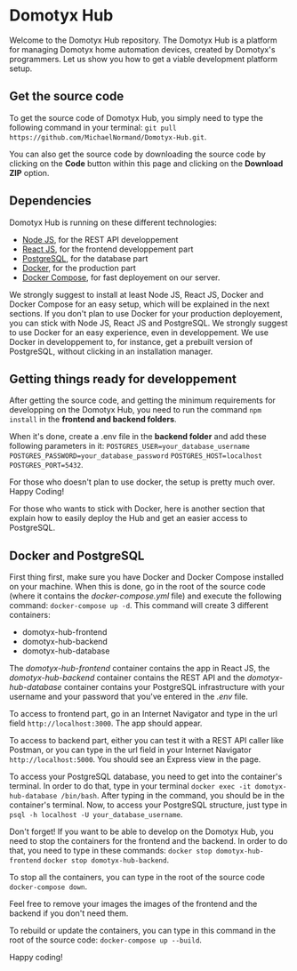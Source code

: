 # Domotyx Hub
Welcome to the Domotyx Hub repository. The Domotyx Hub is a platform for managing Domotyx home automation devices, created by Domotyx's programmers. Let us show you how to get a viable development platform setup.
## Get the source code
To get the source code of Domotyx Hub, you simply need to type the following command in your terminal:
`git pull https://github.com/MichaelNormand/Domotyx-Hub.git`.

You can also get the source code by downloading the source code by clicking on the **Code** button within this page and clicking on the **Download ZIP** option.
## Dependencies
Domotyx Hub is running on these different technologies:

 - [Node JS](https://nodejs.org/), for the REST API developpement
 - [React JS](https://reactjs.org/), for the frontend developpement part
 - [PostgreSQL](https://www.postgresql.org/), for the database part
 - [Docker](https://www.docker.com/), for the production part
 - [Docker Compose](https://docs.docker.com/compose/install/), for fast deployement on our server.
 
We strongly suggest to install at least Node JS, React JS, Docker and Docker Compose for an easy setup, which will be explained in the next sections. If you don't plan to use Docker for your production deployement, you can stick with Node JS, React JS and PostgreSQL. We strongly suggest to use Docker for an easy experience, even in developpement. We use Docker in developpement to, for instance, get a prebuilt version of PostgreSQL, without clicking in an installation manager.
## Getting things ready for developpement
After getting the source code, and getting the minimum requirements for developping on the Domotyx Hub, you need to run the command `npm install` in the **frontend and backend folders**.

When it's done, create a .env file in the **backend folder** and add these following parameters in it: 
`POSTGRES_USER=your_database_username`
`POSTGRES_PASSWORD=your_database_password`
`POSTGRES_HOST=localhost`
`POSTGRES_PORT=5432`.

For those who doesn't plan to use docker, the setup is pretty much over. Happy Coding!

For those who wants to stick with Docker, here is another section that explain how to easily deploy the Hub and get an easier access to PostgreSQL.
## Docker and PostgreSQL
First thing first, make sure you have Docker and Docker Compose installed on your machine. When this is done, go in the root of the source code (where it contains the *docker-compose.yml* file) and execute the following command: 
`docker-compose up -d`.
This command will create 3 different containers:

 - domotyx-hub-frontend
 - domotyx-hub-backend
 - domotyx-hub-database
 
 The *domotyx-hub-frontend* container contains the app in React JS, the *domotyx-hub-backend* container contains the REST API and the *domotyx-hub-database* container contains your PostgreSQL infrastructure with your username and your password that you've entered in the *.env* file.

To access to frontend part, go in an Internet Navigator and type in the url field `http://localhost:3000`. The app should appear.

To access to backend part, either you can test it with a REST API caller like Postman, or you can type in the url field in your Internet Navigator `http://localhost:5000`. You should see an Express view in the page.

To access your PostgreSQL database, you need to get into the container's terminal. In order to do that, type in your terminal `docker exec -it domotyx-hub-database /bin/bash`. After typing in the command, you should be in the container's terminal. Now, to access your PostgreSQL structure, just type in `psql -h localhost -U your_database_username`.

Don't forget! If you want to be able to develop on the Domotyx Hub, you need to stop the containers for the frontend and the backend. In order to do that, you need to type in these commands:
`docker stop domotyx-hub-frontend`
`docker stop domotyx-hub-backend`.

To stop all the containers, you can type in the root of the source code `docker-compose down`.

Feel free to remove your images the images of the frontend and the backend if you don't need them.

To rebuild or update the containers, you can type in this command in the root of the source code: `docker-compose up --build`.

Happy coding!